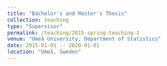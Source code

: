 ```yaml
---
title: "Bachelor's and Master's Thesis"
collection: teaching
type: "Supervisor"
permalink: /teaching/2015-spring-teaching-1
venue: "Umeå University, Department of Statistics"
date: 2015-01-01 -- 2020-01-01
location: "Umeå, Sweden"
---
```

